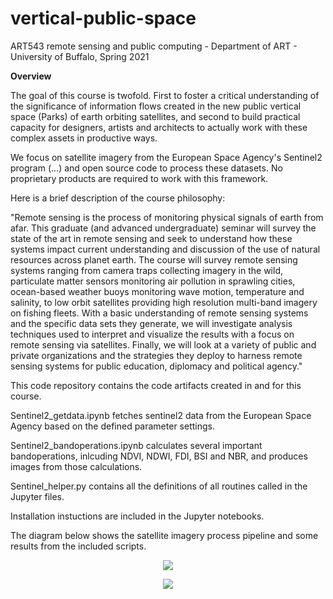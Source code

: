# vertical-public-space
ART543 remote sensing and public computing - Department of ART - University of Buffalo, Spring 2021

**Overview**

The goal of this course is twofold. First to foster a critical understanding of the significance of information flows created in the new public vertical space (Parks) of earth orbiting satellites, and second to build practical capacity for designers, artists and architects to actually work with these complex assets in productive ways.

We focus on satellite imagery from the European Space Agency's Sentinel2 program (...) and open source code to process these datasets. No proprietary products are required to work with this framework.

Here is a brief description of the course philosophy:

"Remote sensing is the process of monitoring physical signals of earth from afar. This graduate (and advanced undergraduate) seminar will survey the state of the art in remote sensing and seek to understand how these systems impact current understanding and discussion of the use of natural resources across planet earth. The course will survey remote sensing systems ranging from camera traps collecting imagery in the wild, particulate matter sensors monitoring air pollution in sprawling cities, ocean-based weather buoys monitoring wave motion, temperature and salinity, to low orbit satellites providing high resolution multi-band imagery on fishing fleets. 
With a basic understanding of remote sensing systems and the specific data sets they generate, we will investigate analysis techniques used to interpret and visualize the results with a focus on remote sensing via satellites. Finally, we will look at a variety of public and private organizations and the strategies they deploy to harness remote sensing systems for public education, diplomacy and political agency."

This code repository contains the code artifacts created in and for this course.

Sentinel2_getdata.ipynb 
    fetches sentinel2 data from the European Space Agency based on the defined parameter settings.

Sentinel2_bandoperations.ipynb 
    calculates several important bandoperations, inlcuding NDVI, NDWI, FDI, BSI and NBR, and produces images from those calculations.

Sentinel_helper.py 
    contains all the definitions of all routines called in the Jupyter files.

Installation instuctions are included in the Jupyter notebooks.

The diagram below shows the satellite imagery process pipeline and some results from the included scripts.

<p align="center">
<img src="https://github.com/realtechsupport/vertical_public_space/blob/main/sentinel2_pipeline.png?raw=true" >
</p>


<p align="center">
<img src="https://github.com/realtechsupport/vertical_public_space/blob/main/download.png?raw=true">
</p>





